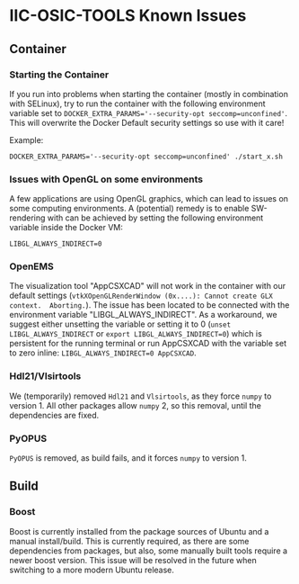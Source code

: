 # IIC-OSIC-TOOLS Known Issues

## Container

### Starting the Container

If you run into problems when starting the container (mostly in combination with SELinux), try to run the container with the following environment variable set to `DOCKER_EXTRA_PARAMS='--security-opt seccomp=unconfined'`. This will overwrite the Docker Default security settings so use with it care!

Example:

```DOCKER_EXTRA_PARAMS='--security-opt seccomp=unconfined' ./start_x.sh```

### Issues with OpenGL on some environments

A few applications are using OpenGL graphics, which can lead to issues on some computing environments. A (potential) remedy is to enable SW-rendering with can be achieved by setting the following environment variable inside the Docker VM:

`LIBGL_ALWAYS_INDIRECT=0`

### OpenEMS

The visualization tool "AppCSXCAD" will not work in the container with our default settings (`vtkXOpenGLRenderWindow (0x....): Cannot create GLX context.  Aborting.`). The issue has been located to be connected with the environment variable "LIBGL_ALWAYS_INDIRECT". As a workaround, we suggest either unsetting the variable or setting it to 0 (`unset LIBGL_ALWAYS_INDIRECT` or `export LIBGL_ALWAYS_INDIRECT=0`) which is persistent for the running terminal or run AppCSXCAD with the variable set to zero inline: `LIBGL_ALWAYS_INDIRECT=0 AppCSXCAD`.

### Hdl21/Vlsirtools

We (temporarily) removed `Hdl21` and `Vlsirtools`, as they force `numpy` to version 1. All other packages allow `numpy` 2, so this removal, until the dependencies are fixed.

### PyOPUS

`PyOPUS` is removed, as build fails, and it forces `numpy` to version 1.

## Build

### Boost

Boost is currently installed from the package sources of Ubuntu and a manual install/build. This is currently required, as there are some dependencies from packages, but also, some manually built tools require a newer boost version. This issue will be resolved in the future when switching to a more modern Ubuntu release.
